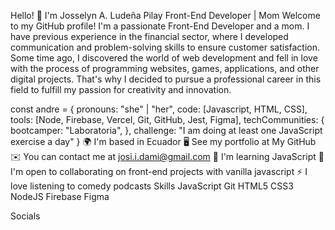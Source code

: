 Hello! 👋 I'm Josselyn A. Ludeña Pilay
Front-End Developer | Mom
Welcome to my GitHub profile! I'm a passionate Front-End Developer and a mom. I have previous experience in the financial sector, where I developed communication and problem-solving skills to ensure customer satisfaction. Some time ago, I discovered the world of web development and fell in love with the process of programming websites, games, applications, and other digital projects. That's why I decided to pursue a professional career in this field to fulfill my passion for creativity and innovation.

const andre = {
  pronouns: "she" | "her",
  code: [Javascript, HTML, CSS],
  tools: [Node, Firebase, Vercel, Git, GitHub, Jest, Figma],
  techCommunities: {
                        bootcamper: "Laboratoria",
                      },
 challenge: "I am doing at least one JavaScript exercise a day"
}
🌍  I'm based in Ecuador
🖥️  See my portfolio at My GitHub
✉️  You can contact me at josi.i.dami@gmail.com
🧠  I'm learning JavaScript
🤝  I'm open to collaborating on front-end projects with vanilla javascript
⚡  I love listening to comedy podcasts
Skills
JavaScript Git HTML5 CSS3 NodeJS Firebase Figma

Socials
 
